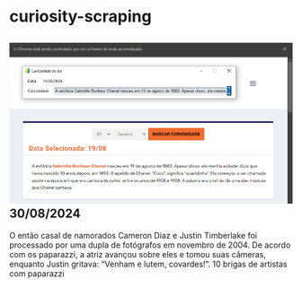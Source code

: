 # curiosity-scraping
![Budget](./execucao.png)
30/08/2024
-
O então casal de namorados Cameron Diaz e Justin Timberlake foi processado por uma dupla de fotógrafos em novembro de 2004. De acordo com os paparazzi, a atriz avançou sobre eles e tomou suas câmeras, enquanto Justin gritava: “Venham e lutem, covardes!”.
10 brigas de artistas com paparazzi

